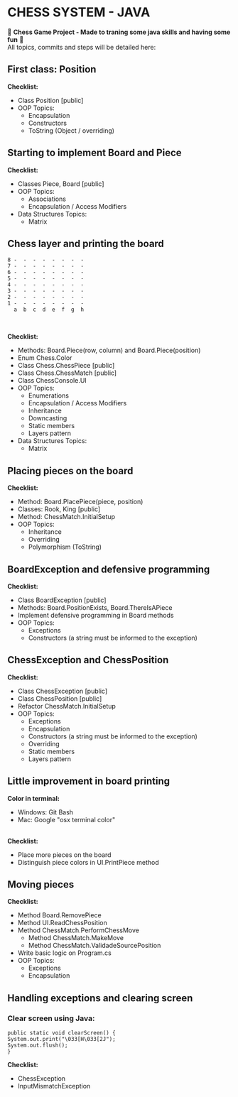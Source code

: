 # CHESS SYSTEM - JAVA

:space_invader: **Chess Game Project - Made to traning some java skills and having some fun** :space_invader: </br> All topics, commits and steps will be detailed here:

## First class: Position
**Checklist:**
 - Class Position [public]
 - OOP Topics:
   - Encapsulation
   - Constructors
   - ToString (Object / overriding)

## Starting to implement Board and Piece
**Checklist:**
 - Classes Piece, Board [public]
 - OOP Topics:
   - Associations
   - Encapsulation / Access Modifiers
 - Data Structures Topics:
   - Matrix

## Chess layer and printing the board
```
8 -  -  -  -  -  -  -  -
7 -  -  -  -  -  -  -  -
6 -  -  -  -  -  -  -  -
5 -  -  -  -  -  -  -  -
4 -  -  -  -  -  -  -  -
3 -  -  -  -  -  -  -  -
2 -  -  -  -  -  -  -  -
1 -  -  -  -  -  -  -  -
  a  b  c  d  e  f  g  h
```
</br>

**Checklist:**
 - Methods: Board.Piece(row, column) and Board.Piece(position)
 - Enum Chess.Color
 - Class Chess.ChessPiece [public]
 - Class Chess.ChessMatch [public]
 - Class ChessConsole.UI
 - OOP Topics:
   - Enumerations
   - Encapsulation / Access Modifiers
   - Inheritance
   - Downcasting
   - Static members
   - Layers pattern
 - Data Structures Topics:
   - Matrix

## Placing pieces on the board
**Checklist:**
 - Method: Board.PlacePiece(piece, position)
 - Classes: Rook, King [public]
 - Method: ChessMatch.InitialSetup
 - OOP Topics:
   - Inheritance
   - Overriding
   - Polymorphism (ToString)

## BoardException and defensive programming
**Checklist:**
 - Class BoardException [public]
 - Methods: Board.PositionExists, Board.ThereIsAPiece
 - Implement defensive programming in Board methods
 - OOP Topics:
   - Exceptions
   - Constructors (a string must be informed to the exception)

## ChessException and ChessPosition
**Checklist:**
 - Class ChessException [public]
 - Class ChessPosition [public]
 - Refactor ChessMatch.InitialSetup
 - OOP Topics:
   - Exceptions
   - Encapsulation
   - Constructors (a string must be informed to the exception)
   - Overriding
   - Static members
   - Layers pattern

## Little improvement in board printing
**Color in terminal:**
 - Windows: Git Bash
 - Mac: Google "osx terminal color"

</br> **Checklist:**
 - Place more pieces on the board
 - Distinguish piece colors in UI.PrintPiece method

## Moving pieces
**Checklist:**
 - Method Board.RemovePiece
 - Method UI.ReadChessPosition
 - Method ChessMatch.PerformChessMove
   - Method ChessMatch.MakeMove
   - Method ChessMatch.ValidadeSourcePosition
 - Write basic logic on Program.cs
 - OOP Topics:
   - Exceptions
   - Encapsulation

## Handling exceptions and clearing screen
### Clear screen using Java:
```
public static void clearScreen() {
System.out.print("\033[H\033[2J");
System.out.flush();
}
```
**Checklist:**
 - ChessException
 - InputMismatchException
